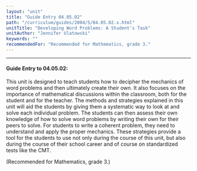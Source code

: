 ```yaml
---
layout: "unit"
title: "Guide Entry 04.05.02"
path: "/curriculum/guides/2004/5/04.05.02.x.html"
unitTitle: "Developing Word Problems: A Student's Task"
unitAuthor: "Jennifer Ulatowski"
keywords: ""
recommendedFor: "Recommended for Mathematics, grade 3."
---
```

<body>
<hr/>
 <h4>
  Guide Entry to 04.05.02:
 </h4>
 <p>
  This unit is designed to teach students how to decipher the mechanics of word problems and then ultimately create their own.  It also focuses on the importance of mathematical discussions within the classroom, both for the student and for the teacher.  The methods and strategies explained in this unit will aid the students by giving them a systematic way to look at and solve each individual problem.  The students can then assess their own knowledge of how to solve word problems by writing their own for their peers to solve.  For students to write a coherent problem, they need to understand and apply the proper mechanics.  These strategies provide a tool for the students to use not only during the course of this unit, but also during the course of their school career and of course on standardized tests like the CMT.
 </p>
<p>
  (Recommended for Mathematics, grade 3.)
 </p>

</body>